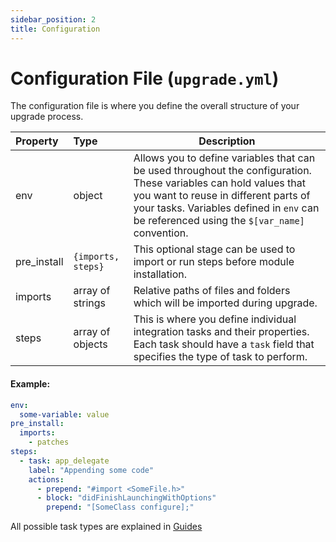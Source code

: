 ```yaml
---
sidebar_position: 2
title: Configuration
---
```

# Configuration File (`upgrade.yml`)

The configuration file is where you define the overall structure of your upgrade process.

| Property    | Type               | Description                                                                                                                                                                                                                                             |
|:------------|:-------------------|---------------------------------------------------------------------------------------------------------------------------------------------------------------------------------------------------------------------------------------------------------|
| env         | object             | Allows you to define variables that can be used throughout the configuration. These variables can hold values that you want to reuse in different parts of your tasks. Variables defined in `env` can be referenced using the `$[var_name]` convention. |
| pre_install | `{imports, steps}` | This optional stage can be used to import or run steps before module installation.                                                                                                                                                                      |
| imports     | array of strings   | Relative paths of files and folders which will be imported during upgrade.                                                                                                                                                                              |
| steps       | array of objects   | This is where you define individual integration tasks and their properties. Each task should have a `task` field that specifies the type of task to perform.                                                                                            |

#### Example:

```yaml
env:
  some-variable: value
pre_install:
  imports:
    - patches
steps:
  - task: app_delegate
    label: "Appending some code"
    actions:
      - prepend: "#import <SomeFile.h>"
      - block: "didFinishLaunchingWithOptions"
        prepend: "[SomeClass configure];"
```
All possible task types are explained in [Guides](../category/guides)
